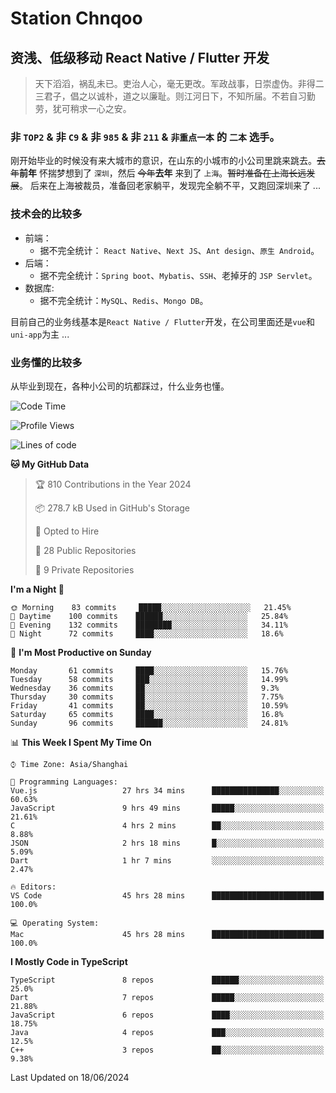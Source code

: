 # Station Chnqoo

## 资浅、低级移动 React Native / Flutter 开发

> 天下滔滔，祸乱未已。吏治人心，毫无更改。军政战事，日崇虚伪。非得二三君子，倡之以诚朴，道之以廉耻。则江河日下，不知所届。不若自习勤劳，犹可稍求一心之安。

### 非 `TOP2` & 非 `C9` & 非 `985` & 非 `211` & `非重点一本` 的 `二本` 选手。

刚开始毕业的时候没有来大城市的意识，在山东的小城市的小公司里跳来跳去。~~去年~~**前年** 怀揣梦想到了 `深圳`，然后 ~~今年~~**去年** 来到了 `上海`。~~暂时准备在上海长远发展~~。
后来在上海被裁员，准备回老家躺平，发现完全躺不平，又跑回深圳来了 ...

### 技术会的比较多

- 前端：
  - 据不完全统计： `React Native`、`Next JS`、`Ant design`、`原生 Android`。
- 后端：
  - 据不完全统计：`Spring boot`、`Mybatis`、`SSH`、老掉牙的 `JSP Servlet`。
- 数据库:
  - 据不完全统计：`MySQL`、`Redis`、`Mongo DB`。

目前自己的业务线基本是`React Native / Flutter`开发，在公司里面还是`vue`和`uni-app`为主 ...

### 业务懂的比较多

从毕业到现在，各种小公司的坑都踩过，什么业务也懂。

<!--START_SECTION:waka-->
![Code Time](http://img.shields.io/badge/Code%20Time-5%2C379%20hrs%207%20mins-blue)

![Profile Views](http://img.shields.io/badge/Profile%20Views-0-blue)

![Lines of code](https://img.shields.io/badge/From%20Hello%20World%20I%27ve%20Written-260%20Thousand%20lines%20of%20code-blue)

**🐱 My GitHub Data** 

> 🏆 810 Contributions in the Year 2024
 > 
> 📦 278.7 kB Used in GitHub's Storage 
 > 
> 💼 Opted to Hire
 > 
> 📜 28 Public Repositories 
 > 
> 🔑 9 Private Repositories  
 > 
**I'm a Night 🦉** 

```text
🌞 Morning    83 commits     █████░░░░░░░░░░░░░░░░░░░░   21.45% 
🌆 Daytime    100 commits    ██████░░░░░░░░░░░░░░░░░░░   25.84% 
🌃 Evening    132 commits    ████████░░░░░░░░░░░░░░░░░   34.11% 
🌙 Night      72 commits     ████░░░░░░░░░░░░░░░░░░░░░   18.6%

```
📅 **I'm Most Productive on Sunday** 

```text
Monday       61 commits     ████░░░░░░░░░░░░░░░░░░░░░   15.76% 
Tuesday      58 commits     ███░░░░░░░░░░░░░░░░░░░░░░   14.99% 
Wednesday    36 commits     ██░░░░░░░░░░░░░░░░░░░░░░░   9.3% 
Thursday     30 commits     ██░░░░░░░░░░░░░░░░░░░░░░░   7.75% 
Friday       41 commits     ██░░░░░░░░░░░░░░░░░░░░░░░   10.59% 
Saturday     65 commits     ████░░░░░░░░░░░░░░░░░░░░░   16.8% 
Sunday       96 commits     ██████░░░░░░░░░░░░░░░░░░░   24.81%

```


📊 **This Week I Spent My Time On** 

```text
⌚︎ Time Zone: Asia/Shanghai

💬 Programming Languages: 
Vue.js                   27 hrs 34 mins      ███████████████░░░░░░░░░░   60.63% 
JavaScript               9 hrs 49 mins       █████░░░░░░░░░░░░░░░░░░░░   21.61% 
C                        4 hrs 2 mins        ██░░░░░░░░░░░░░░░░░░░░░░░   8.88% 
JSON                     2 hrs 18 mins       █░░░░░░░░░░░░░░░░░░░░░░░░   5.09% 
Dart                     1 hr 7 mins         ░░░░░░░░░░░░░░░░░░░░░░░░░   2.47%

🔥 Editors: 
VS Code                  45 hrs 28 mins      █████████████████████████   100.0%

💻 Operating System: 
Mac                      45 hrs 28 mins      █████████████████████████   100.0%

```

**I Mostly Code in TypeScript** 

```text
TypeScript               8 repos             ██████░░░░░░░░░░░░░░░░░░░   25.0% 
Dart                     7 repos             █████░░░░░░░░░░░░░░░░░░░░   21.88% 
JavaScript               6 repos             ████░░░░░░░░░░░░░░░░░░░░░   18.75% 
Java                     4 repos             ███░░░░░░░░░░░░░░░░░░░░░░   12.5% 
C++                      3 repos             ██░░░░░░░░░░░░░░░░░░░░░░░   9.38%

```



 Last Updated on 18/06/2024
<!--END_SECTION:waka-->

<!---
ChenqiaoStation/ChenqiaoStation is a ✨ special ✨ repository because its `README.md` (this file) appears on your GitHub profile.
You can click the Preview link to take a look at your changes.
--->
